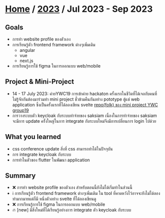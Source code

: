 # [Home](../README.md) / [2023](2023-summary.md) / Jul 2023 - Sep 2023

## Goals 

- การทำ website profile ของตัวเอง
- การเรียนรู้ตัว frontend framework ต่างๆเพิ่มเติม
  - angular
  - vue
  - next.js
- การเรียนรู้การใช้ figma ในการออกแบบ web/mobile

## Project & Mini-Project

- 14 - 17 July 2023: ค่ายYWC19 การเข้าค่าย hackaton ครั้งแรกในชีวิตที่ได้เจอกับคนที่ไม่รู้จักกันต้องมาร่วมทำ mini project ชั่วข้ามคืนกันอย่าง pototype ตู้แช่ web application ซึ่งเป็นครั้งแรกที่ได้ลองเขียน svelte [repo(folk) ของ mini project YWC group19](https://github.com/boomtnt2843/ywc19-hackathon-e)
- การวางระบบตัว keycloak กับระบบทำจ่ายของ saksiam เนื่องในการทำจ่ายของ saksiam จะมีการ update ครั้งใหญ่ในการ integrate กับระบบใหม่จึงมีการเปลี่ยนการ login ไปด้วย
 
## What you learned

- css conference update สิ่งที่ css สามารถทำได้ในปัจจุบัน
- การ integrate keycloak กับระบบ
- การทำในตัวของ flutter ในพัฒนา application

## Summary

- ❌ การทำ website profile ของตัวเอง สำหรับตอนนี้ยังไม่ได้เริ่มทำในส่วนนี้
- ℹ️ การเรียนรู้ตัว frontend framework ต่างๆเพิ่มเติม ใน tool ที่คาดหวังไว้อาจจะยังไม่ได้ลองทำมากมายแต่ก็มี หนึ่งตัวอย่าง svelte ที่ได้ลองเขียนดู
- ❌ การเรียนรู้การใช้ figma ในการออกแบบ web/mobile
- 🔥 [new] มีสิ่งใหม่ที่ได้เรียนรู้อย่างการ integrate ตัว keycloak กับระบบ



